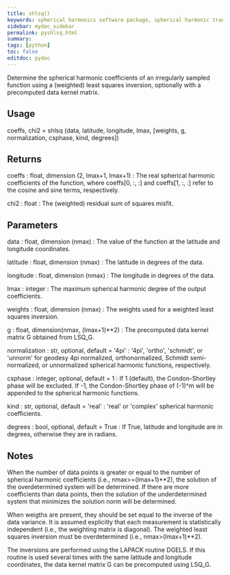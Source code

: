 ```yaml
---
title: shlsq()
keywords: spherical harmonics software package, spherical harmonic transform, legendre functions, multitaper spectral analysis, Python, gravity, magnetic field
sidebar: mydoc_sidebar
permalink: pyshlsq.html
summary:
tags: [python]
toc: false
editdoc: pydoc
---
```


Determine the spherical harmonic coefficients of an irregularly sampled
function using a (weighted) least squares inversion, optionally with a
precomputed data kernel matrix.

## Usage

coeffs, chi2 = shlsq (data, latitude, longitude, lmax, [weights, g,
    normalization, csphase, kind, degrees])

## Returns

coeffs : float, dimension (2, lmax+1, lmax+1)
:   The real spherical harmonic coefficients of the function, where
    coeffs[0, :, :] and coeffs[1, :, :] refer to the cosine and sine terms,
    respectively.

chi2 : float
:   The (weighted) residual sum of squares misfit.

## Parameters

data : float, dimension (nmax)
:   The value of the function at the latitude and longitude coordinates.

latitude : float, dimension (nmax)
:   The latitude in degrees of the data.

longitude : float, dimension (nmax)
:   The longitude in degrees of the data.

lmax : integer
:   The maximum spherical harmonic degree of the output coefficients.

weights : float, dimension (nmax)
:   The weights used for a weighted least squares inversion.

g : float, dimension(nmax, (lmax+1)\*\*2)
:   The precomputed data kernel matrix G obtained from LSQ_G.

normalization : str, optional, default = '4pi'
:   '4pi', 'ortho', 'schmidt', or 'unnorm' for geodesy 4pi normalized,
    orthonormalized, Schmidt semi-normalized, or unnormalized spherical
    harmonic functions, respectively.

csphase : integer, optional, default = 1
:   If 1 (default), the Condon-Shortley phase will be excluded. If -1, the
    Condon-Shortley phase of (-1)^m will be appended to the spherical
    harmonic functions.

kind : str, optional, default = 'real'
:   'real' or 'complex' spherical harmonic coefficients.

degrees : bool, optional, default = True
:   If True, latitude and longitude are in degrees, otherwise they are in
    radians.

## Notes

When the number of data points is greater or equal to the number of
spherical harmonic coefficients (i.e., nmax>=(lmax+1)\*\*2), the solution of
the overdetermined system will be determined. If there are more
coefficients than data points, then the solution of the underdetermined
system that minimizes the solution norm will be determined.

When weigths are present, they should be set equal to the inverse of the
data variance. It is assumed explicitly that each measurement is
statistically independent (i.e., the weighting matrix is diagonal). The
weighted least squares inversion must be overdetermined (i.e.,
nmax>(lmax+1)\*\*2).

The inversions are performed using the LAPACK routine DGELS. If this
routine is used several times with the same latitude and longitude
coordinates, the data kernel matrix G can be precomputed using LSQ_G.

